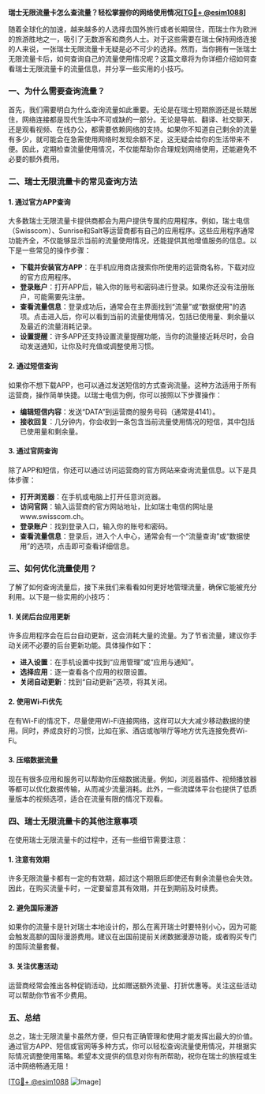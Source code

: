 **瑞士无限流量卡怎么查流量？轻松掌握你的网络使用情况[[TG💪+ @esim1088](https://t.me/s/esim1088)]**

随着全球化的加速，越来越多的人选择去国外旅行或者长期居住，而瑞士作为欧洲的旅游胜地之一，吸引了无数游客和商务人士。对于这些需要在瑞士保持网络连接的人来说，一张瑞士无限流量卡无疑是必不可少的选择。然而，当你拥有一张瑞士无限流量卡后，如何查询自己的流量使用情况呢？这篇文章将为你详细介绍如何查看瑞士无限流量卡的流量信息，并分享一些实用的小技巧。

### 一、为什么需要查询流量？

首先，我们需要明白为什么查询流量如此重要。无论是在瑞士短期旅游还是长期居住，网络连接都是现代生活中不可或缺的一部分。无论是导航、翻译、社交聊天，还是观看视频、在线办公，都需要依赖网络的支持。如果你不知道自己剩余的流量有多少，就可能会在急需使用网络时发现余额不足，这无疑会给你的生活带来不便。因此，定期检查流量使用情况，不仅能帮助你合理规划网络使用，还能避免不必要的额外费用。

### 二、瑞士无限流量卡的常见查询方法

#### 1. **通过官方APP查询**
大多数瑞士无限流量卡提供商都会为用户提供专属的应用程序。例如，瑞士电信（Swisscom）、Sunrise和Salt等运营商都有自己的应用程序。这些应用程序通常功能齐全，不仅能够显示当前的流量使用情况，还能提供其他增值服务的信息。以下是一些常见的操作步骤：

- **下载并安装官方APP**：在手机应用商店搜索你所使用的运营商名称，下载对应的官方应用程序。
- **登录账户**：打开APP后，输入你的账号和密码进行登录。如果你还没有注册账户，可能需要先注册。
- **查看流量信息**：登录成功后，通常会在主界面找到“流量”或“数据使用”的选项。点击进入后，你可以看到当前的流量使用情况，包括已使用量、剩余量以及最近的流量消耗记录。
- **设置提醒**：许多APP还支持设置流量提醒功能，当你的流量接近耗尽时，会自动发送通知，让你及时充值或调整使用习惯。

#### 2. **通过短信查询**
如果你不想下载APP，也可以通过发送短信的方式查询流量。这种方法适用于所有运营商，操作简单快捷。以瑞士电信为例，你可以按照以下步骤操作：

- **编辑短信内容**：发送“DATA”到运营商的服务号码（通常是4141）。
- **接收回复**：几分钟内，你会收到一条包含当前流量使用情况的短信，其中包括已使用量和剩余量。

#### 3. **通过官网查询**
除了APP和短信，你还可以通过访问运营商的官方网站来查询流量信息。以下是具体步骤：

- **打开浏览器**：在手机或电脑上打开任意浏览器。
- **访问官网**：输入运营商的官方网站地址，比如瑞士电信的网址是www.swisscom.ch。
- **登录账户**：找到登录入口，输入你的账号和密码。
- **查看流量信息**：登录后，进入个人中心，通常会有一个“流量查询”或“数据使用”的选项，点击即可查看详细信息。

### 三、如何优化流量使用？

了解了如何查询流量后，接下来我们来看看如何更好地管理流量，确保它能被充分利用。以下是一些实用的小技巧：

#### 1. **关闭后台应用更新**
许多应用程序会在后台自动更新，这会消耗大量的流量。为了节省流量，建议你手动关闭不必要的后台更新功能。具体操作如下：

- **进入设置**：在手机设置中找到“应用管理”或“应用与通知”。
- **选择应用**：逐一查看各个应用的权限设置。
- **关闭自动更新**：找到“自动更新”选项，将其关闭。

#### 2. **使用Wi-Fi优先**
在有Wi-Fi的情况下，尽量使用Wi-Fi连接网络，这样可以大大减少移动数据的使用。同时，养成良好的习惯，比如在家、酒店或咖啡厅等地方优先连接免费Wi-Fi。

#### 3. **压缩数据流量**
现在有很多应用和服务可以帮助你压缩数据流量。例如，浏览器插件、视频播放器等都可以优化数据传输，从而减少流量消耗。此外，一些流媒体平台也提供了低质量版本的视频选项，适合在流量有限的情况下观看。

### 四、瑞士无限流量卡的其他注意事项

在使用瑞士无限流量卡的过程中，还有一些细节需要注意：

#### 1. **注意有效期**
许多无限流量卡都有一定的有效期，超过这个期限后即使还有剩余流量也会失效。因此，在购买流量卡时，一定要留意其有效期，并在到期前及时续费。

#### 2. **避免国际漫游**
如果你的流量卡是针对瑞士本地设计的，那么在离开瑞士时要特别小心，因为可能会触发高额的国际漫游费用。建议在出国前提前关闭数据漫游功能，或者购买专门的国际流量套餐。

#### 3. **关注优惠活动**
运营商经常会推出各种促销活动，比如赠送额外流量、打折优惠等。关注这些活动可以帮助你节省不少费用。

### 五、总结

总之，瑞士无限流量卡虽然方便，但只有正确管理和使用才能发挥出最大的价值。通过官方APP、短信或官网等多种方式，你可以轻松查询流量使用情况，并根据实际情况调整使用策略。希望本文提供的信息对你有所帮助，祝你在瑞士的旅程或生活中网络畅通无阻！

[[TG💪+ @esim1088](https://t.me/s/esim1088) ![Image](https://i.postimg.cc/4NQfJmqS/Snipaste-2025-05-13-00-14-12.png)]